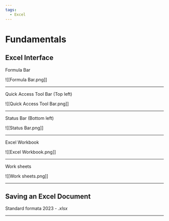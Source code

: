 ```yaml
---
tags:
  - Excel
---
```


# Fundamentals

## Excel Interface

Formula Bar

![[Formula Bar.png]]

---

Quick Access Tool Bar (Top left)

![[Quick Access Tool Bar.png]]

---

Status Bar (Bottom left)

![[Status Bar.png]]

---

Excel Workbook

![[Excel Workbook.png]]

---

Work sheets

![[Work sheets.png]]

---

## Saving an Excel Document

Standard formata 2023 - _.xlsx_

---
